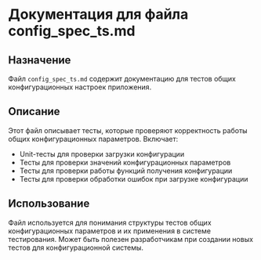 # Документация для файла config_spec_ts.md

## Назначение
Файл `config_spec_ts.md` содержит документацию для тестов общих конфигурационных настроек приложения.

## Описание
Этот файл описывает тесты, которые проверяют корректность работы общих конфигурационных параметров. Включает:
- Unit-тесты для проверки загрузки конфигурации
- Тесты для проверки значений конфигурационных параметров
- Тесты для проверки работы функций получения конфигурации
- Тесты для проверки обработки ошибок при загрузке конфигурации

## Использование
Файл используется для понимания структуры тестов общих конфигурационных параметров и их применения в системе тестирования. Может быть полезен разработчикам при создании новых тестов для конфигурационной системы.